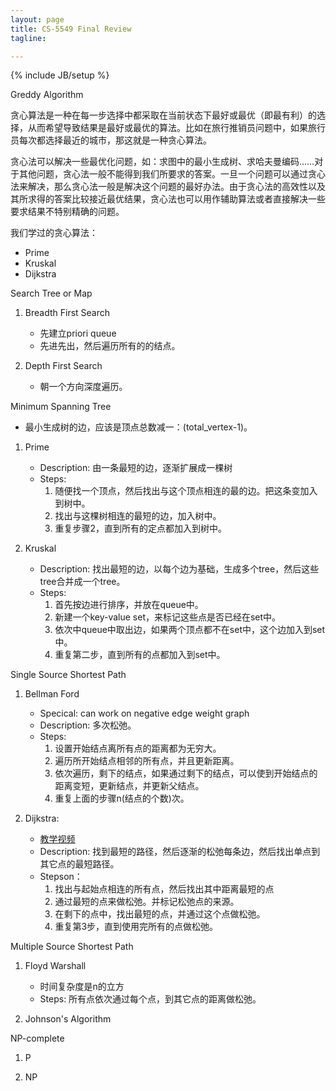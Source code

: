 ```yaml
---
layout: page
title: CS-5549 Final Review
tagline: 

---
```


{% include JB/setup %}

Greddy Algorithm

贪心算法是一种在每一步选择中都采取在当前状态下最好或最优（即最有利）的选择，从而希望导致结果是最好或最优的算法。比如在旅行推销员问题中，如果旅行员每次都选择最近的城市，那这就是一种贪心算法。

贪心法可以解决一些最优化问题，如：求图中的最小生成树、求哈夫曼编码……对于其他问题，贪心法一般不能得到我们所要求的答案。一旦一个问题可以通过贪心法来解决，那么贪心法一般是解决这个问题的最好办法。由于贪心法的高效性以及其所求得的答案比较接近最优结果，贪心法也可以用作辅助算法或者直接解决一些要求结果不特别精确的问题。

我们学过的贪心算法：

- Prime
- Kruskal
- Dijkstra

Search Tree or Map

1. Breadth First Search
    - 先建立priori queue
    - 先进先出，然后遍历所有的的结点。

2. Depth First Search
    - 朝一个方向深度遍历。

Minimum Spanning Tree

- 最小生成树的边，应该是顶点总数减一：(total_vertex-1)。

1. Prime
    - Description: 由一条最短的边，逐渐扩展成一棵树
    - Steps:
        1. 随便找一个顶点，然后找出与这个顶点相连的最的边。把这条变加入到树中。
        2. 找出与这棵树相连的最短的边，加入树中。
        3. 重复步骤2，直到所有的定点都加入到树中。

2. Kruskal
    - Description: 找出最短的边，以每个边为基础，生成多个tree，然后这些tree合并成一个tree。
    - Steps:
        1. 首先按边进行排序，并放在queue中。
        2. 新建一个key-value set，来标记这些点是否已经在set中。
        2. 依次中queue中取出边，如果两个顶点都不在set中，这个边加入到set中。
        3. 重复第二步，直到所有的点都加入到set中。

Single Source Shortest Path

1. Bellman Ford
    - Specical: can work on negative edge weight graph
    - Description: 多次松弛。
    - Steps:
        1. 设置开始结点离所有点的距离都为无穷大。
        2. 遍历所开始结点相邻的所有点，并且更新距离。
        3. 依次遍历，剩下的结点，如果通过剩下的结点，可以使到开始结点的距离变短，更新结点，并更新父结点。
        4. 重复上面的步骤n(结点的个数)次。

2. Dijkstra:
    - [教学视频](https://www.youtube.com/watch?v=5GT5hYzjNoo)
    - Description: 找到最短的路径，然后逐渐的松弛每条边，然后找出单点到其它点的最短路径。
    - Stepson：
        1. 找出与起始点相连的所有点，然后找出其中距离最短的点
        2. 通过最短的点来做松弛。并标记松弛点的来源。
        3. 在剩下的点中，找出最短的点，并通过这个点做松弛。
        4. 重复第3步，直到使用完所有的点做松弛。

Multiple Source Shortest Path

1. Floyd Warshall
    - 时间复杂度是n的立方
    - Steps: 所有点依次通过每个点，到其它点的距离做松弛。

2. Johnson's Algorithm

NP-complete

1. P

2. NP
